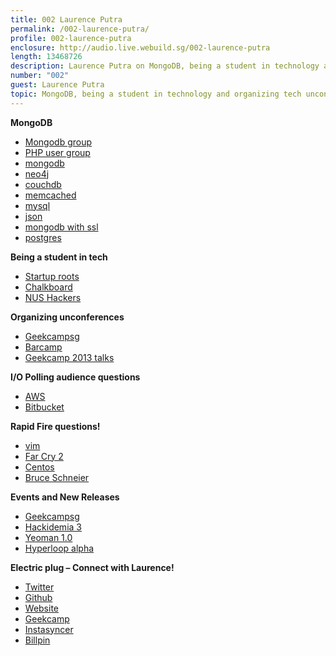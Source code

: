 ```yaml
---
title: 002 Laurence Putra
permalink: /002-laurence-putra/
profile: 002-laurence-putra
enclosure: http://audio.live.webuild.sg/002-laurence-putra
length: 13468726
description: Laurence Putra on MongoDB, being a student in technology and organizing tech unconferences
number: "002"
guest: Laurence Putra
topic: MongoDB, being a student in technology and organizing tech unconferences
---
```


**MongoDB**

*   [Mongodb group][1]
*   [PHP user group][2]
*   [mongodb][3]
*   [neo4j][4]
*   [couchdb][5]
*   [memcached][6]
*   [mysql][7]
*   [json][8]
*   [mongodb with ssl][9]
*   [postgres][10]

**Being a student in tech**

*   [Startup roots][11]
*   [Chalkboard][12]
*   [NUS Hackers][13]

**Organizing unconferences**

*   [Geekcampsg][14]
*   [Barcamp][15]
*   [Geekcamp 2013 talks][16]

**I/O Polling audience questions**

*   [AWS][17]
*   [Bitbucket][18]

**Rapid Fire questions!**

*   [vim][19]
*   [Far Cry 2][20]
*   [Centos][21]
*   [Bruce Schneier][22]

**Events and New Releases**

*   [Geekcampsg][14]
*   [Hackidemia 3][23]
*   [Yeoman 1.0][24]
*   [Hyperloop alpha][25]

**Electric plug &#8211; Connect with Laurence!**

*   [Twitter][26]
*   [Github][27]
*   [Website][28]
*   [Geekcamp][14]
*   [Instasyncer][29]
*   [Billpin][30]

 [1]: https://www.facebook.com/groups/mongosg
 [2]: https://www.facebook.com/groups/sghypertextpreprocessors/
 [3]: http://www.mongodb.org/
 [4]: http://www.neo4j.org/
 [5]: http://couchdb.apache.org/
 [6]: http://memcached.org/
 [7]: http://www.mysql.com/
 [8]: http://en.wikipedia.org/wiki/JSON
 [9]: http://docs.mongodb.org/manual/tutorial/configure-ssl/
 [10]: http://www.postgresql.org/
 [11]: http://startuproots.org/
 [12]: http://blog.yourchalkboard.com/
 [13]: http://nushackers.org/
 [14]: http://geekcamp.sg/
 [15]: http://barcamp.org/w/page/402984/FrontPage
 [16]: http://geekcamp.sg/schedule/view_schedule/2013
 [17]: http://aws.amazon.com/
 [18]: https://bitbucket.org/
 [19]: http://www.vim.org/
 [20]: http://en.wikipedia.org/wiki/Far_Cry_2
 [21]: http://www.centos.org/
 [22]: http://www.schneier.com/
 [23]: http://hackidemia3.eventbrite.sg/
 [24]: http://yeoman.io/index.html
 [25]: http://www.spacex.com/sites/spacex/files/hyperloop_alpha-20130812.pdf
 [26]: https://twitter.com/laurenceputra
 [27]: https://github.com/laurenceputra
 [28]: http://geeksphere.net/
 [29]: http://instasyncer.geeksphere.net/
 [30]: http://billpin.com/‎
